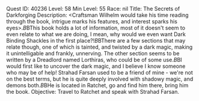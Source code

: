 Quest ID: 40236
Level: 58
Min Level: 55
Race: nil
Title: The Secrets of Darkforging
Description: <Craftsman Wilhelm would take his time reading through the book, intrigue marks his features, and interest sparks his eyes>.$B$BThis book holds a lot of information, most of it doesn't seem to even relate to what we are doing, I mean, why would we even want Dark Binding Shackles in the first place?!$B$BThere are a few sections that may relate though, one of which is tainted, and twisted by a dark magic, making it unintelligable and frankly, unnerving. The other section seems to be written by a Dreadlord named Lorthiras, who could be of some use.$B$BI would first like to uncover the dark magic, and I believe I know someone who may be of help! Strahad Farsan used to be a friend of mine - we're not on the best terms, but he is quite deeply involved with shadowy magic, and demons both.$B$BHe is located in Ratchet, go and find him there, bring him the book.
Objective: Travel to Ratchet and speak with Strahad Farsan.
